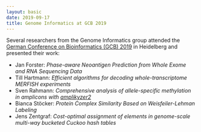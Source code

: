 ```yaml
---
layout: basic
date: 2019-09-17
title: Genome Informatics at GCB 2019
---
```


Several researchers from the Genome Informatics group attended the [German Conference on Bioinformatics (GCB) 2019](https://gcb2019.de) in Heidelberg and presented their work:

* Jan Forster: *Phase-aware Neoantigen Prediction from Whole Exome and RNA Sequencing Data*
* Till Hartmann: *Efficient algorithms for decoding whole-transcriptome MERFISH experiments*
* Sven Rahmann: *Comprehensive analysis of allele-specific methylation in amplicons with [amplikyzer2](/software.html)*
* Bianca Stöcker: *Protein Complex Similarity Based on Weisfeiler-Lehman Labeling*
* Jens Zentgraf: *Cost-optimal assignment of elements in genome-scale multi-way bucketed Cuckoo hash tables*

